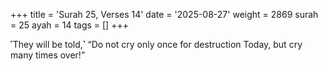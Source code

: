 +++
title = 'Surah 25, Verses 14'
date = '2025-08-27'
weight = 2869
surah = 25
ayah = 14
tags = []
+++

˹They will be told,˺ “Do not cry only once for destruction Today, but cry many times over!”
